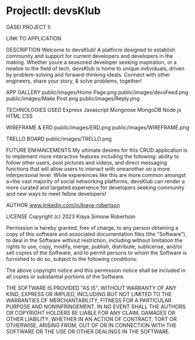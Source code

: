 # ProjectII: devsKlub
GASEI PROJECT II

LINK TO APPLICATION

DESCRIPTION
    Welcome to devsKlub! A platform designed to establish community and support for current developers and developers in the making. Whether youre a seasoned developer seeking inspiration, or a newbie to the field of tech, devsKlub is home to unique individuals, driven by problem-solving and forward-thinking ideals. Connect with other engineers, share your story, & solve problems, together!

APP GALLERY
    public/images/Home Page.png
    public/images/devsFeed.png
    public/images/Make Post.png
    public/images/Reply.png

TECHNOLOGIES USED
    Express
    Javascript
    Mongoose
    MongoDB
    Node.js
    HTML
    CSS

WIREFRAME & ERD 
    public/images/ERD.png
    public/images/WIREFRAME.png

TRELLO BOARD
    public/images/TRELLO.png

FUTURE ENHANCEMENTS
    My ultimate desires for this CRUD application is to implement more interactive features including the following: ability to follow other users, post pictures and videos, and direct messaging functions that will allow users to interact with oneanother on a more interpersonal level. While expereinces like this are more common amongst a=the vast majority of social networking platforms, devsKlub can render a more curated and targeted experience for developers seeking community and new ways to meet fellow developers!

AUTHOR
    www.linkedin.com/in/kiaya-robertson

LICENSE
    Copyright (c) 2023 Kiaya Simone Robertson

Permission is hereby granted, free of charge, to any person obtaining a copy of this software and associated documentation files (the "Software"), to deal in the Software without restriction, including without limitation the rights to use, copy, modify, merge, publish, distribute, sublicense, and/or sell copies of the Software, and to permit persons to whom the Software is furnished to do so, subject to the following conditions:

The above copyright notice and this permission notice shall be included in all copies or substantial portions of the Software.

THE SOFTWARE IS PROVIDED "AS IS", WITHOUT WARRANTY OF ANY KIND, EXPRESS OR IMPLIED, INCLUDING BUT NOT LIMITED TO THE WARRANTIES OF MERCHANTABILITY, FITNESS FOR A PARTICULAR PURPOSE AND NONINFRINGEMENT. IN NO EVENT SHALL THE AUTHORS OR COPYRIGHT HOLDERS BE LIABLE FOR ANY CLAIM, DAMAGES OR OTHER LIABILITY, WHETHER IN AN ACTION OF CONTRACT, TORT OR OTHERWISE, ARISING FROM, OUT OF OR IN CONNECTION WITH THE SOFTWARE OR THE USE OR OTHER DEALINGS IN THE SOFTWARE.

